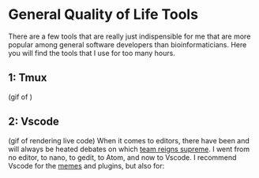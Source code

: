 # General Quality of Life Tools

There are a few tools that are really just indispensible for me that are more popular among general software developers than bioinformaticians. Here you will find the tools that I use for too many hours.

## 1: Tmux
(gif of )
## 2: Vscode

(gif of rendering live code)
When it comes to editors, there have been and will always be heated debates on which [team reigns supreme](https://www.reddit.com/r/ProgrammerHumor/comments/734ied/the_real_ide/). I went from no editor, to nano, to gedit, to Atom, and now to Vscode. I recommend Vscode for the [memes](https://marketplace.visualstudio.com/items?itemName=avalos.vs-memes) and plugins, but also for: 



## 
